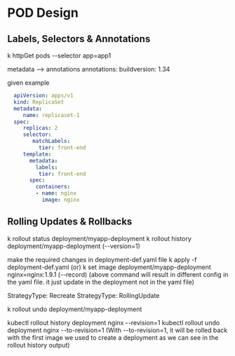# POD Design

## Labels, Selectors & Annotations

  k httpGet pods --selector app=app1

  metadata --> annotations
  annotations:
    buildversion: 1.34

  given example

```yaml
  apiVersion: apps/v1
  kind: ReplicaSet
  metadata:
     name: replicaset-1
  spec:
     replicas: 2
     selector:
        matchLabels:
          tier: front-end
     template:
       metadata:
         labels:
          tier: front-end
       spec:
         containers:
         - name: nginx
           image: nginx
```

## Rolling Updates & Rollbacks

  k rollout status deployment/myapp-deployment
  k rollout history deployment/myapp-deployment  (--version=1)

  make the required changes in deployment-def.yaml file
  k apply -f deployment-def.yaml
  (or)
  k set image deployment/myapp-deployment \
                        nginx=nginx:1.9.1       (--record)
  (above command will result in different config in the yaml file. it just update in the deployment not in the yaml file)

  StrategyType: Recreate
  StrategyType: RollingUpdate

  k rollout undo deployment/myapp-deployment

  kubectl rollout history deployment nginx --revision=1
  kubectl rollout undo deployment nginx --to-revision=1
  (With --to-revision=1, it will be rolled back with the first image we used to create a deployment as we can see in the rollout history output)
